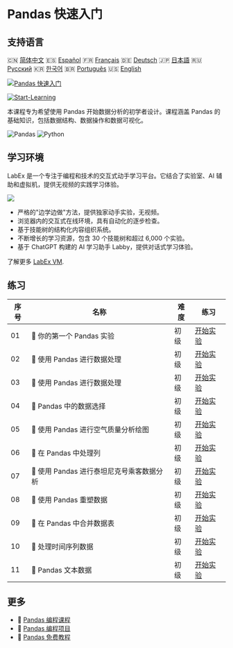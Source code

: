 # Pandas 快速入门

## 支持语言

🇨🇳 [简体中文](README_zh.md) 🇪🇸 [Español](README_es.md) 🇫🇷 [Français](README_fr.md) 🇩🇪 [Deutsch](README_de.md) 🇯🇵 [日本語](README_ja.md) 🇷🇺 [Русский](README_ru.md) 🇰🇷 [한국어](README_ko.md) 🇧🇷 [Português](README_pt.md) 🇺🇸 [English](README.md) 

[![Pandas 快速入门](https://cover-creator.labex.io/quick-start-with-pandas.png?lang=zh)](https://labex.io/zh/courses/quick-start-with-pandas)

[![Start-Learning](https://img.shields.io/badge/Start-Learning-whitesmoke?style=for-the-badge)](https://labex.io/zh/courses/quick-start-with-pandas)

本课程专为希望使用 Pandas 开始数据分析的初学者设计。课程涵盖 Pandas 的基础知识，包括数据结构、数据操作和数据可视化。

![Pandas](https://img.shields.io/badge/Pandas-whitesmoke?style=for-the-badge&logo=pandas)
![Python](https://img.shields.io/badge/Python-whitesmoke?style=for-the-badge&logo=python)


## 学习环境

LabEx 是一个专注于编程和技术的交互式动手学习平台。它结合了实验室、AI 辅助和虚拟机，提供无视频的实践学习体验。

![](https://tutorial-screenshot.getvm.io/images/vm-1725247253.png)

- 严格的"边学边做"方法，提供独家动手实验，无视频。
- 浏览器内的交互式在线环境，具有自动化的逐步检查。
- 基于技能树的结构化内容组织系统。
- 不断增长的学习资源，包含 30 个技能树和超过 6,000 个实验。
- 基于 ChatGPT 构建的 AI 学习助手 Labby，提供对话式学习体验。

了解更多 [LabEx VM](https://support.labex.io/using-labex/virtual-machine).

## 练习

|   序号 | 名称                                      | 难度   | 练习                                                                                                                          |
|--------|-------------------------------------------|--------|-------------------------------------------------------------------------------------------------------------------------------|
|     01 | 📖 你的第一个 Pandas 实验                 | 初级   | <a target='_blank' href='https://labex.io/zh/tutorials/pandas-your-first-pandas-lab-92727'>开始实验</a>                       |
|     02 | 📖 使用 Pandas 进行数据处理               | 初级   | <a target='_blank' href='https://labex.io/zh/tutorials/python-working-with-pandas-65430'>开始实验</a>                         |
|     03 | 📖 使用 Pandas 进行数据处理               | 初级   | <a target='_blank' href='https://labex.io/zh/tutorials/python-pandas-data-manipulation-65431'>开始实验</a>                    |
|     04 | 📖 Pandas 中的数据选择                    | 初级   | <a target='_blank' href='https://labex.io/zh/tutorials/python-data-selection-in-pandas-65432'>开始实验</a>                    |
|     05 | 📖 使用 Pandas 进行空气质量分析绘图       | 初级   | <a target='_blank' href='https://labex.io/zh/tutorials/python-pandas-plotting-for-air-quality-analysis-65433'>开始实验</a>    |
|     06 | 📖 在 Pandas 中处理列                     | 初级   | <a target='_blank' href='https://labex.io/zh/tutorials/python-working-with-columns-in-pandas-65434'>开始实验</a>              |
|     07 | 📖 使用 Pandas 进行泰坦尼克号乘客数据分析 | 初级   | <a target='_blank' href='https://labex.io/zh/tutorials/python-titanic-passenger-data-analysis-with-pandas-65435'>开始实验</a> |
|     08 | 📖 使用 Pandas 重塑数据                   | 初级   | <a target='_blank' href='https://labex.io/zh/tutorials/python-reshaping-data-with-pandas-65436'>开始实验</a>                  |
|     09 | 📖 在 Pandas 中合并数据表                 | 初级   | <a target='_blank' href='https://labex.io/zh/tutorials/python-combining-data-tables-in-pandas-65437'>开始实验</a>             |
|     10 | 📖 处理时间序列数据                       | 初级   | <a target='_blank' href='https://labex.io/zh/tutorials/python-handling-time-series-data-65438'>开始实验</a>                   |
|     11 | 📖 Pandas 文本数据                        | 初级   | <a target='_blank' href='https://labex.io/zh/tutorials/python-pandas-textual-data-65439'>开始实验</a>                         |

## 更多

- 🔗 [Pandas 编程课程](https://github.com/labex-labs/awesome-programming-courses)
- 🔗 [Pandas 编程项目](https://github.com/labex-labs/awesome-programming-projects)
- 🔗 [Pandas 免费教程](https://github.com/labex-labs/pandas-free-tutorials)

